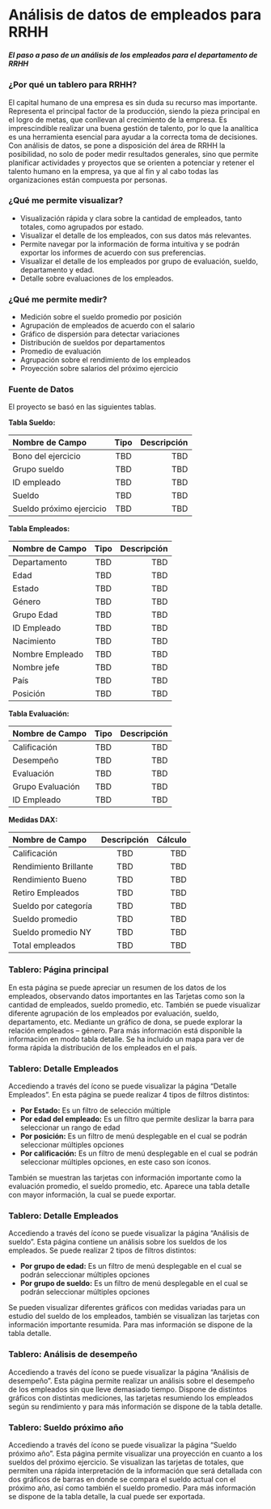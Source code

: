 # Análisis de datos de empleados para RRHH
##### El paso a paso de un análisis de los empleados para el departamento de RRHH

### ¿Por qué un tablero para RRHH?

El capital humano de una empresa es sin duda su recurso mas importante. Representa el principal factor de la producción, siendo la pieza principal en el logro de metas, que conllevan al crecimiento de la empresa.
Es imprescindible realizar una buena gestión de talento, por lo que la analítica es una herramienta esencial para ayudar a la correcta toma de decisiones. 
Con análisis de datos, se pone a disposición del área de RRHH la posibilidad, no solo de poder medir resultados generales, sino que permite planificar actividades y proyectos que se orienten a potenciar y retener el talento humano en la empresa, ya que al fin y al cabo todas las organizaciones están compuesta por personas.

### ¿Qué me permite visualizar?

- Visualización rápida y clara sobre la cantidad de empleados, tanto totales, como agrupados por estado.
- Visualizar el detalle de los empleados, con sus datos más relevantes.
- Permite navegar por la información de forma intuitiva y se podrán exportar los informes de acuerdo con sus preferencias.
- Visualizar el detalle de los empleados por grupo de evaluación, sueldo, departamento y edad.
- Detalle sobre evaluaciones de los empleados.

### ¿Qué me permite medir?
- Medición sobre el sueldo promedio por posición
- Agrupación de empleados de acuerdo con el salario
- Gráfico de dispersión para detectar variaciones
- Distribución de sueldos por departamentos
- Promedio de evaluación
- Agrupación sobre el rendimiento de los empleados
- Proyección sobre salarios del próximo ejercicio

### Fuente de Datos

El proyecto se basó en las siguientes tablas.

**Tabla Sueldo:**

| Nombre de Campo  | Tipo  | Descripción |
| :------------ |:---------------:| -----:|
| Bono del ejercicio      | TBD | TBD |
| Grupo sueldo      | TBD        |   TBD |
|ID empleado | TBD        |    TBD |
|Sueldo | TBD       |  TBD |
|Sueldo próximo ejercicio | TBD       |   TBD |


**Tabla Empleados:**

| Nombre de Campo  | Tipo  | Descripción |
| :------------ |:---------------:| -----:|
| Departamento     | TBD | TBD |
| Edad    | TBD        |   TBD |
|Estado | TBD        |    TBD |
|Género | TBD       |  TBD |
|Grupo Edad | TBD       |   TBD |
| ID Empleado     | TBD | TBD |
| Nacimiento    | TBD        |   TBD |
|Nombre Empleado | TBD        |    TBD |
|Nombre jefe | TBD       |  TBD |
|País | TBD       |   TBD |
|Posición | TBD       |   TBD |

**Tabla Evaluación:**

| Nombre de Campo  | Tipo  | Descripción |
| :------------ |:---------------:| -----:|
| Calificación     | TBD | TBD |
| Desempeño    | TBD        |   TBD |
|Evaluación | TBD        |    TBD |
|Grupo Evaluación | TBD       |  TBD |
|ID Empleado | TBD       |   TBD |


**Medidas DAX:**

| Nombre de Campo  | Descripción  | Cálculo |
| :------------ |:---------------:| -----:|
| Calificación     | TBD | TBD |
| Rendimiento Brillante    | TBD        |   TBD |
|Rendimiento Bueno | TBD        |    TBD |
|Retiro Empleados | TBD       |  TBD |
|Sueldo por categoría | TBD       |   TBD |
| Sueldo promedio     | TBD | TBD |
| Sueldo promedio NY     | TBD | TBD |
| Total empleados     | TBD | TBD |


### Tablero: Página principal

En esta página se puede apreciar un resumen de los datos de los empleados, observando datos importantes en las Tarjetas como son la cantidad de empleados, sueldo promedio, etc.
También se puede visualizar diferente agrupación de los empleados por evaluación, sueldo, departamento, etc. Mediante un gráfico de dona, se puede explorar la relación empleados – género.
Para más información está disponible la información en modo tabla detalle. 
Se ha incluido un mapa para ver de forma rápida la distribución de los empleados en el país.



### Tablero: Detalle Empleados

Accediendo a través del ícono   se puede visualizar la página “Detalle Empleados”. En esta página se puede realizar 4 tipos de filtros distintos:
- **Por Estado:** Es un filtro de selección múltiple
- **Por edad del empleado:** Es un filtro que permite deslizar la barra para seleccionar un rango de edad
- **Por posición:** Es un filtro de menú desplegable en el cual se podrán seleccionar múltiples opciones
- **Por calificación:** Es un filtro de menú desplegable en el cual se podrán seleccionar múltiples opciones, en este caso son íconos.

También se muestran las tarjetas con información importante como la evaluación promedio, el sueldo promedio, etc.
Aparece una tabla detalle con mayor información, la cual se puede exportar.


### Tablero: Detalle Empleados

Accediendo a través del ícono   se puede visualizar la página “Análisis de sueldo”. Esta página contiene un análisis sobre los sueldos de los empleados. Se puede realizar 2 tipos de filtros distintos:
- **Por grupo de edad:** Es un filtro de menú desplegable en el cual se podrán seleccionar múltiples opciones
- **Por grupo de sueldo:** Es un filtro de menú desplegable en el cual se podrán seleccionar múltiples opciones

Se pueden visualizar diferentes gráficos con medidas variadas para un estudio del sueldo de los empleados, también se visualizan las tarjetas con información importante resumida.
Para mas información se dispone de la tabla detalle.


### Tablero: Análisis de desempeño

Accediendo a través del ícono   se puede visualizar la página “Análisis de desempeño”. Esta página permite realizar un análisis sobre el desempeño de los empleados sin que lleve demasiado tiempo.
Dispone de distintos gráficos con distintas mediciones, las tarjetas resumiendo los empleados según su rendimiento y para más información se dispone de la tabla detalle.


### Tablero: Sueldo próximo año

Accediendo a través del ícono   se puede visualizar la página “Sueldo próximo año”. Esta página permite visualizar una proyección en cuanto a los sueldos del próximo ejercicio.
Se visualizan las tarjetas de totales, que permiten una rápida interpretación de la información que será detallada con dos gráficos de barras en donde se compara el sueldo actual con el próximo año, así como también el sueldo promedio.
Para más información se dispone de la tabla detalle, la cual puede ser exportada.
